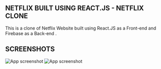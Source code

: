 ## NETFLIX BUILT USING REACT.JS - NETFLIX CLONE

This is a clone of Netflix Website built using React.JS as a Front-end and Firebase as a Back-end .

## SCREENSHOTS
![App screenshot](/Users/gurleensmac/Downloads/PROJECT/react/practise/practise/images/image-1.png)
![App screenshot](/Users/gurleensmac/Downloads/PROJECT/react/practise/practise/images/image-2.png)


